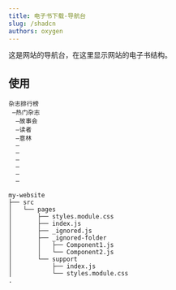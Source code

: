 ```yaml
---
title: 电子书下载-导航台
slug: /shadcn
authors: oxygen
---
```

这是网站的导航台，在这里显示网站的电子书结构。

<!--truncate-->

## 使用


```
杂志排行榜
 —热门杂志
  —故事会
  —读者
  —意林
  —
  —
  —
  —
  —
  —
```



```
my-website
├── src
│   └── pages
│       ├── styles.module.css
│       ├── index.js
│       ├── _ignored.js
│       ├── _ignored-folder
│       │   ├── Component1.js
│       │   └── Component2.js
│       └── support
│           ├── index.js
│           └── styles.module.css
.
```
